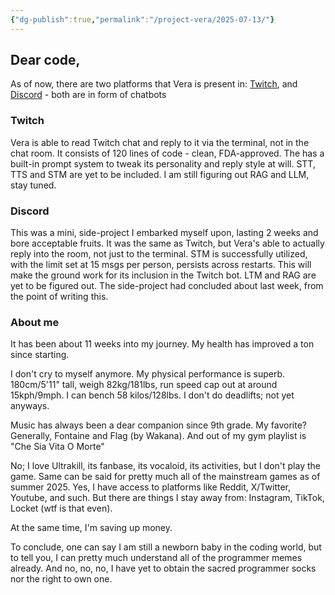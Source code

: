 ```yaml
---
{"dg-publish":true,"permalink":"/project-vera/2025-07-13/"}
---
```


## Dear code,
As of now, there are two platforms that Vera is present in: [Twitch](https://www.twitch.tv/), and [Discord](https://discord.com/) - both are in form of chatbots
### Twitch
Vera is able to read Twitch chat and reply to it via the terminal, not in the chat room. It consists of 120 lines of code - clean, FDA-approved. The has a built-in prompt system to tweak its personality and reply style at will.
STT, TTS and STM are yet to be included.
I am still figuring out RAG and LLM, stay tuned.
### Discord
This was a mini, side-project I embarked myself upon, lasting 2 weeks and bore acceptable fruits. It was the same as Twitch, but Vera's able to actually reply into the room, not just to the terminal. STM is successfully utilized, with the limit set at 15 msgs per person, persists across restarts. This will make the ground work for its inclusion in the Twitch bot.
LTM and RAG are yet to be figured out.
The side-project had concluded about last week, from the point of writing this.


### About me
It has been about 11 weeks into my journey. My health has improved a ton since starting.

I don't cry to myself anymore.
My physical performance is superb. 180cm/5'11" tall, weigh 82kg/181lbs, run speed cap out at around 15kph/9mph.
I can bench 58 kilos/128lbs. I don't do deadlifts; not yet anyways.

Music has always been a dear companion since 9th grade. My favorite? Generally, Fontaine and Flag (by Wakana). And out of my gym playlist is "Che Sia Vita O Morte"

No; I love Ultrakill, its fanbase, its vocaloid, its activities, but I don't play the game. Same can be said for pretty much all of the mainstream games as of summer 2025.
Yes, I have access to platforms like Reddit, X/Twitter, Youtube, and such. But there are things I stay away from: Instagram, TikTok, Locket (wtf is that even).

At the same time, I'm saving up money.

To conclude, one can say I am still a newborn baby in the coding world, but to tell you, I can pretty much understand all of the programmer memes already.
And no, no, no, I have yet to obtain the sacred programmer socks nor the right to own one.